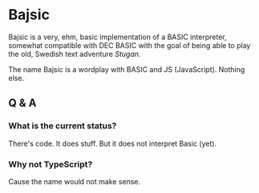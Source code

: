 # Bajsic

Bajsic is a very, ehm, basic implementation of a BASIC interpreter, somewhat
compatible with DEC BASIC with the goal of being able to play the old, Swedish
text adventure _Stugan_.

The name Bajsic is a wordplay with BASIC and JS (JavaScript). Nothing else.

## Q & A

### What is the current status?

There's code. It does stuff. But it does not interpret Basic (yet).

### Why not TypeScript?

Cause the name would not make sense.
